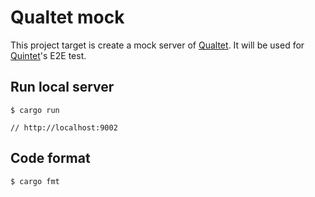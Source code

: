 # Qualtet mock

This project target is create a mock server of [Qualtet](https://github.com/yoshinorin/qualtet). It will be used for [Quintet](https://github.com/yoshinorin/quintet)'s E2E test.

## Run local server

```
$ cargo run

// http://localhost:9002
```

## Code format

```
$ cargo fmt
```
